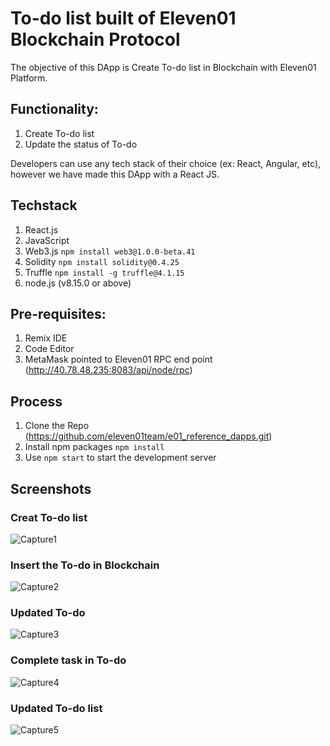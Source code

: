 # To-do list built of Eleven01 Blockchain Protocol

The objective of this DApp is Create To-do list in Blockchain with Eleven01 Platform.

## Functionality:
1. Create To-do list
2. Update the status of To-do

Developers can use any tech stack of their choice (ex: React, Angular, etc), however we have made this DApp with a React JS.

## Techstack
1. React.js
2. JavaScript
3. Web3.js ```npm install web3@1.0.0-beta.41```
4. Solidity ```npm install solidity@0.4.25```
5. Truffle ```npm install -g truffle@4.1.15```
6. node.js (v8.15.0 or above)

## Pre-requisites:
1. Remix IDE
2. Code Editor
3. MetaMask pointed to Eleven01 RPC end point (http://40.78.48.235:8083/api/node/rpc)

## Process
1. Clone the Repo (https://github.com/eleven01team/e01_reference_dapps.git)
2. Install npm packages ```npm install```
3. Use ```npm start``` to start the development server

## Screenshots

### Creat To-do list
![Capture1](https://user-images.githubusercontent.com/46395495/55236331-ac6c7e80-5255-11e9-960a-fc1f518294a7.PNG)

### Insert the To-do in Blockchain
![Capture2](https://user-images.githubusercontent.com/46395495/55236335-ae364200-5255-11e9-8015-4c00fe6882fd.PNG)

### Updated To-do
![Capture3](https://user-images.githubusercontent.com/46395495/55236338-b0000580-5255-11e9-9411-3fe4ab187326.PNG)

### Complete task in To-do
![Capture4](https://user-images.githubusercontent.com/46395495/55236341-b1313280-5255-11e9-9844-4f5275ea862e.PNG)

### Updated To-do list
![Capture5](https://user-images.githubusercontent.com/46395495/55236348-b2faf600-5255-11e9-98e4-2c644d872066.PNG)
